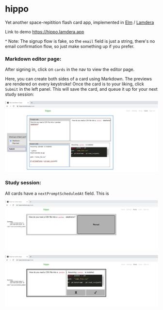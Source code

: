 # hippo

Yet another space-repitition flash card app, implemented in [Elm](https://elm-lang.org/) / [Lamdera](https://dashboard.lamdera.app/docs)


Link to demo https://hippo.lamdera.app

^ Note: The signup flow is fake, so the `email` field is just a string, there's no email confirmation flow, so just make something up if you prefer.



### Markdown editor page:

After signing in, click on `cards` in the nav to view the editor page.

Here, you can create both sides of a card using Markdown. The previews are rendered on every keystroke! Once the card is to your liking, click `Submit` in the left panel. This will save the card, and queue it up for your next study session:


![img](./assets/screenshot1.png)


### Study session:
All cards have a `nextPromptScheduledAt` field. This is

![img](./assets/screenshot2.png)




![img](./assets/screenshot3.png)